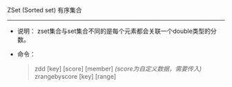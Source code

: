 ZSet (Sorted set) 有序集合
***
- 说明：
    zset集合与set集合不同的是每个元素都会关联一个double类型的分数。

- 命令：

    > zdd [key] [score] [member] *(score为自定义数据，需要传入)*
    > zrangebyscore [key] [range]
